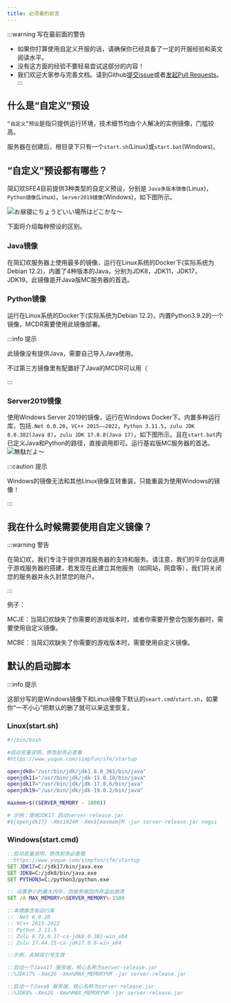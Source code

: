 ```yaml
---
title: 必须看的前言
---
```


:::warning 写在最前面的警告

+ 如果你打算使用自定义开服的话，请确保你已经具备了一定的开服经验和英文阅读水平。
+ 没有这方面的经验不要轻易尝试这部分的内容！
+ 我们欢迎大家参与完善文档。请到Github[提交issue](https://github.com/ZengXiaoPi/Simpfun_Wiki/issues)或者[发起Pull Requests](https://github.com/ZengXiaoPi/Simpfun_Wiki/pulls)。
:::

## 什么是“自定义”预设

`“自定义”预设`是指只提供运行环境，技术细节均由个人解决的实例镜像，门槛较高。

服务器在创建后，根目录下只有一个`start.sh`(Linux)或`start.bat`(Windows)。

## “自定义”预设都有哪些？

简幻欢SFE4目前提供3种类型的自定义预设，分别是 `Java多版本镜像`(Linux)， `Python镜像`(Linux)，`Server2019镜像`(Windows)，如下图所示。

![お昼寝にちょうどいい場所はどこかな～](/img/pages/CustomServer-in-1.png)

下面将介绍每种预设的区别。

### Java镜像

在简幻欢服务器上使用最多的镜像，运行在Linux系统的Docker下(实际系统为Debian 12.2)，内置了4种版本的Java，分别为JDK8，JDK11，JDK17，JDK19。此镜像是开Java版MC服务器的首选。

### Python镜像

运行在Linux系统的Docker下(实际系统为Debian 12.2)，内置Python3.9.2的一个镜像，MCDR需要使用此镜像部署。

:::info 提示

此镜像没有提供Java，需要自己导入Java使用。

不过第三方镜像里有配置好了Java的MCDR可以用（

:::

### Server2019镜像

使用Windows Server 2019的镜像，运行在Windows Docker下。内置多种运行库，包括`.Net 6.0.20`，`VC++ 2015——2022`，`Python 3.11.5`，`zulu JDK 8.0.382(Java 8)`，`zulu JDK 17.0.8(Java 17)`，如下图所示。且在`start.bat`内已定义Java和Python的路径，直接调用即可。运行基岩版MC服务器的首选。
![無駄だよ～](/img/pages/CustomServer-in-2.jpg)

:::caution 提示

Windows的镜像无法和其他Linux镜像互转重装，只能重装为使用Windows的镜像！

:::

## 我在什么时候需要使用自定义镜像？

:::warning 警告

在简幻欢，我们专注于提供游戏服务器的支持和服务。请注意，我们的平台仅适用于游戏服务器的搭建，若发现在此建立其他服务（如网站，网盘等），我们将关闭您的服务器并永久封禁您的账户。

:::

例子：

MCJE：当简幻欢缺失了你需要的游戏版本时，或者你需要开整合包服务器时，需要使用自定义镜像。

MCBE：当简幻欢缺失了你需要的游戏版本时，需要使用自定义镜像。

## 默认的启动脚本

:::info 提示

这部分写的是Windows镜像下和Linux镜像下默认的`seart.cmd`/`start.sh`，如果你“一不小心”把默认的删了就可以来这里恢复。

### Linux(start.sh)

```bash
#!/bin/bash

#启动变量说明，修改前务必查看
#https://www.yuque.com/simpfun/sfe/startup

openjdk8="/usr/bin/jdk/jdk1.8.0_361/bin/java"
openjdk11="/usr/bin/jdk/jdk-11.0.18/bin/java"
openjdk17="/usr/bin/jdk/jdk-17.0.6/bin/java"
openjdk19="/usr/bin/jdk/jdk-19.0.2/bin/java"

maxmem=$((SERVER_MEMORY - 1000))

# 示例：使用JDK17 启动server-release.jar 
#${openjdk17} -Xms1024M -Xmx${maxmem}M -jar server-release.jar nogui
```

### Windows(start.cmd)

```bat
::启动变量说明，修改前务必查看
::https://www.yuque.com/simpfun/sfe/startup
SET JDK17=C:/jdk17/bin/java.exe
SET JDK8=C:/jdk8/bin/java.exe
SET PYTHON3=C:/python3/python.exe

:: 设置更小的最大内存，防服务端因内存溢出崩溃
SET /A MAX_MEMORY=%SERVER_MEMORY%-1500

::本镜像含有运行库
:: .Net 6.0.20
:: VC++ 2015-2022
:: Python 3.11.5
:: Zulu 8.72.0.17-ca-jdk8.0.382-win_x64
:: Zulu 17.44.15-ca-jdk17.0.8-win_x64

::示例，去掉双引号生效

::启动一个Java17 服务端，核心名称为server-release.jar
::%JDK17% -Xms2G -Xmx%MAX_MEMORY%M -jar server-release.jar

::启动一个Java8 服务端，核心名称为server-release.jar
::%JDK8% -Xms2G -Xmx%MAX_MEMORY%M -jar server-release.jar
```